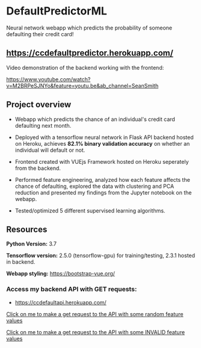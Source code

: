 # DefaultPredictorML
Neural network webapp which predicts the probability of someone defaulting their credit card!

## https://ccdefaultpredictor.herokuapp.com/

Video demonstration of the backend working with the frontend:

https://www.youtube.com/watch?v=M2BRPeSJNYo&feature=youtu.be&ab_channel=SeanSmith


## Project overview

* Webapp which predicts the chance of an individual's credit card defaulting next month.

* Deployed with a tensorflow neural network in Flask API backend hosted on Heroku, achieves **82.1% binary validation accuracy** on whether an individual will default or not.

* Frontend created with VUEjs Framework hosted on Heroku seperately from the backend.

* Performed feature engineering, analyzed how each feature affects the chance of defaulting, explored the data with clustering and PCA reduction and presented my findings from the Jupyter notebook on the webapp.

* Tested/optimized 5 different supervised learning algorithms.

## Resources

**Python Version:** 3.7

**Tensorflow version:** 2.5.0 (tensorflow-gpu) for training/testing, 2.3.1 hosted in backend.

**Webapp styling:** https://bootstrap-vue.org/

### Access my backend API with GET requests:

* https://ccdefaultapi.herokuapp.com/

[Click on me to make a get request to the API with some random feature values](https://ccdefaultapi.herokuapp.com/?limitbal=3445345&gender=2&education=2&marriage=1&age=55&pay0=1&pay1=1&pay2=1&pay3=1&pay4=1&pay5=1&billamt1=1&billamt2=1&billamt3=1&billamt4=1&billamt5=1&billamt6=1&payamt1=1&payamt2=1&payamt3=1&payamt4=1&payamt5=1&payamt6=1)

[Click on me to make a get request to the API with some INVALID feature values](https://ccdefaultapi.herokuapp.com/?limitbal=3445345&gender=2&education=2&marriage=1&age=55&pay0=1&pay1=1&pay2=1&pay3=1&pay4=1&pay5=1&billamt1=1&billamt2=1&billamt3=1&billamt4=1&billamt5=1&billamt6=1&payamt1=1&payamt2=1&payamt3=1&payamt4=1&payamt5=1&payamt6=1)
